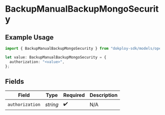 # BackupManualBackupMongoSecurity

## Example Usage

```typescript
import { BackupManualBackupMongoSecurity } from "dokploy-sdk/models/operations";

let value: BackupManualBackupMongoSecurity = {
  authorization: "<value>",
};
```

## Fields

| Field              | Type               | Required           | Description        |
| ------------------ | ------------------ | ------------------ | ------------------ |
| `authorization`    | *string*           | :heavy_check_mark: | N/A                |